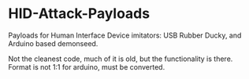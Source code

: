 # HID-Attack-Payloads
Payloads for Human Interface Device imitators: USB Rubber Ducky, and Arduino based demonseed.

Not the cleanest code, much of it is old, but the functionality is there. Format is not 1:1 for arduino, must be converted.
